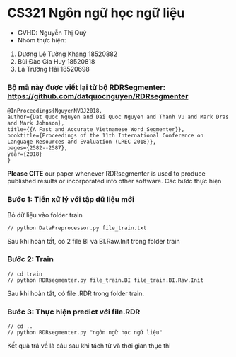 # CS321 Ngôn ngữ học ngữ liệu
* GVHD: Nguyễn Thị Quý
* Nhóm thực hiện:
1. Dương Lê Tường Khang 18520882
2. Bùi Đào Gia Huy 18520818
3. Lã Trường Hải 18520698
### Bộ mã này được viết lại từ bộ RDRSegmenter: https://github.com/datquocnguyen/RDRsegmenter
	@InProceedings{NguyenNVDJ2018,
	author={Dat Quoc Nguyen and Dai Quoc Nguyen and Thanh Vu and Mark Dras and Mark Johnson},
	title={{A Fast and Accurate Vietnamese Word Segmenter}},
	booktitle={Proceedings of the 11th International Conference on Language Resources and Evaluation (LREC 2018)},
	pages={2582--2587},
	year={2018}
	}
**Please CITE** our paper whenever RDRsegmenter is used to produce published results or incorporated into other software. 
Các bước thực hiện

### Bước 1: Tiền xử lý với tập dữ liệu mới
Bỏ dữ liệu vào folder train

	// python DataPreprocessor.py file_train.txt  

Sau khi hoàn tất, có 2 file BI và BI.Raw.Init trong folder train
### Bước 2: Train  
	// cd train
	// python RDRsegmenter.py file_train.BI file_train.BI.Raw.Init
Sau khi hoàn tất, có file .RDR trong folder train.
### Bước 3: Thực hiện predict với file.RDR
	// cd ..
	// python RDRsegmenter.py "ngôn ngữ học ngữ liệu"
Kết quả trả về là câu sau khi tách từ và thời gian thực thi
